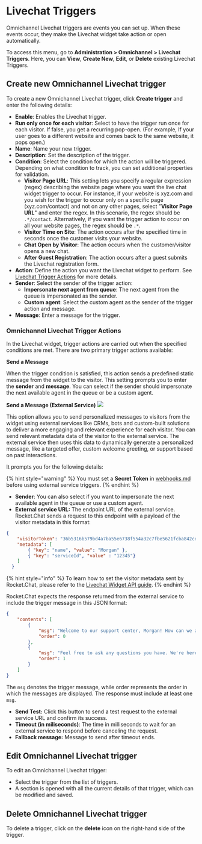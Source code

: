# Livechat Triggers

Omnichannel Livechat triggers are events you can set up. When these events occur, they make the Livechat widget take action or open automatically.

To access this menu, go to **Administration > Omnichannel > Livechat Triggers**. Here, you can **View**, **Create New**, **Edit**, or **Delete** existing Livechat Triggers.

## Create new Omnichannel Livechat trigger

To create a new Omnichannel Livechat trigger, click **Create trigger** and enter the following details:

* **Enable**: Enables the Livechat trigger.
* **Run only once for each visitor**: Select to have the trigger run once for each visitor. If false, you get a recurring pop-open. (For example, If your user goes to a different website and comes back to the same website, it pops open.)
* **Name**: Name your new trigger.
* **Description**: Set the description of the trigger.
* **Condition**: Select the condition for which the action will be triggered. Depending on what condition to track, you can set additional properties for validation.
  * **Visitor Page URL**: This setting lets you specify a regular expression (regex) describing the website page where you want the live chat widget trigger to occur. For instance, if your website is xyz.com and you wish for the trigger to occur only on a specific page (xyz.com/contact) and not on any other pages, select "**Visitor Page URL**" and enter the regex. In this scenario, the regex should be `.*/contact`_._ Alternatively, if you want the trigger action to occur on all your website pages, the regex should be `.*`.
  * **Visitor Time on Site**: The action occurs after the specified time in seconds once the customer visits your website.
  * **Chat Open by Visitor**: The action occurs when the customer/visitor opens a new chat.
  * **After Guest Registration**: The action occurs after a guest submits the Livechat registration form.
* **Action**: Define the action you want the Livechat widget to perform.  See [Livechat Trigger Actions](livechat-triggers.md#omnichannel-livechat-trigger-actions) for more details.
* **Sender**: Select the sender of the trigger action:
  * **Impersonate next agent from queue**: The next agent from the queue is impersonated as the sender.
  * **Custom agent**: Select the custom agent as the sender of the trigger action and message.
* **Message**: Enter a message for the trigger.

### Omnichannel Livechat Trigger Actions&#x20;

In the Livechat widget, trigger actions are carried out when the specified conditions are met. There are two primary trigger actions available:

**Send a Message**

When the trigger condition is satisfied, this action sends a predefined static message from the widget to the visitor. This setting prompts you to enter the **sender** and **message**. You can select if the sender should impersonate the next available agent in the queue or be a custom agent.

**Send a Message (External Service)** ![](../../.gitbook/assets/Premium.svg)

This option allows you to send personalized messages to visitors from the widget using external services like CRMs, bots and custom-built solutions to deliver a more engaging and relevant experience for each visitor.  You can send relevant metadata data of the visitor to the external service. The external service then uses this data to dynamically generate a personalized message, like a targeted offer, custom welcome greeting, or support based on past interactions.

It prompts you for the following details:

{% hint style="warning" %}
You must set a **Secret Token** in [webhooks.md](webhooks.md "mention") before using external service triggers.&#x20;
{% endhint %}

* **Sender**: You can also select if you want to impersonate the next available agent in the queue or use a custom agent.
* **External service URL:** The endpoint URL of the external service. Rocket.Chat sends a request to this endpoint with a payload of the visitor metadata in this format:

```json
{
    "visitorToken": "36b5316b579bd4a7ba55e6738f554a32c7fbe5621fcba842cd08aca2b7986d92",
    "metadata": [
        { "key": "name", "value": "Morgan" },
        { "key": "serviceId", "value" : "12345"}
    ]
  }

```

{% hint style="info" %}
To learn how to set the visitor metadata sent by Rocket.Chat, please refer to the [Livechat Widget API guide](https://developer.rocket.chat/reference/api/livechat-api#set-guest-metadata).
{% endhint %}

Rocket.Chat expects the response returned from the external service to include the trigger message in this JSON format:

```json
{
    "contents": [
        {
            "msg": "Welcome to our support center, Morgan! How can we assist you today?",
            "order": 0
        },
        {
            "msg": "Feel free to ask any questions you have. We're here to help!",
            "order": 1
        }
    ]
}
```

The `msg`  denotes the trigger message, while order represents the order in which the messages are displayed. The response must include at least one `msg`.&#x20;

* **Send Test:** Click this button to send a test request to the external service URL and confirm its success.
* **Timeout (in miliseconds)**: The time in milliseconds to wait for an external service to respond before canceling the request.
* **Fallback message:** Message to send after timeout ends.

## Edit Omnichannel Livechat trigger

To edit an Omnichannel Livechat trigger:

* Select the trigger from the list of triggers.
* A section is opened with all the current details of that trigger, which can be modified and saved.

## Delete Omnichannel Livechat trigger

To delete a trigger, click on the **delete** icon on the right-hand side of the trigger.
